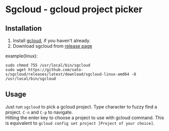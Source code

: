 Sgcloud - gcloud project picker
===

## Installation

1. Install [gcloud](https://cloud.google.com/sdk/docs/install#linux), if you haven't already.
2. Download sgcloud from [release page](https://github.com/sato-s/sgcloud/releases)

example(linux):

```
sudo chmod 755 /usr/local/bin/sgcloud
sudo wget https://github.com/sato-s/sgcloud/releases/latest/download/sgcloud-linux-amd64 -O /usr/local/bin/sgcloud
```

## Usage

Just run `sgcloud` to pick a gcloud project. Type character to fuzzy find a project. `C-n` and `C-p` to navigate.  
Hitting the enter key to choose a project to use with gcloud command. This is equivalent to `gcloud config set project [Project of your choice]`.
